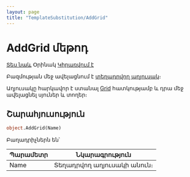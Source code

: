 ```yaml
---
layout: page
title: "TemplateSubstitution/AddGrid"
---
```


# AddGrid մեթոդ

[Տես նաև](../TemplateSubstitution.md) Օրինակ [Կիրառվում է](../TemplateSubstitution.md)

Բազմության մեջ ավելացնում է [տեղադրվող աղյուսակ](../TemplateSubstitutionGrid.md)։ 

Աղյուսակը հարկավոր է ստանալ [Grid](Grid.md) հատկությամբ և դրա մեջ ավելացնել սյուներ և տողեր։

## Շարահյուսություն

``` vb
object.AddGrid(Name)
```

Բաղադրիչներն են՝ 

| Պարամետր | Նկարագրություն |
|--|--|
| Name | Տեղադրվող աղյուսակի անուն։ |
